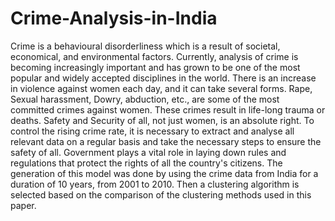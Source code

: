 # Crime-Analysis-in-India

Crime is a behavioural disorderliness which is a result of societal, economical, and 
environmental factors. Currently, analysis of crime is becoming increasingly 
important and has grown to be one of the most popular and widely accepted 
disciplines in the world. There is an increase in violence against women each day, 
and it can take several forms. Rape, Sexual harassment, Dowry, abduction, etc., are 
some of the most committed crimes against women. These crimes result in life-long 
trauma or deaths. Safety and Security of all, not just women, is an absolute right. To 
control the rising crime rate, it is necessary to extract and analyse all relevant data 
on a regular basis and take the necessary steps to ensure the safety of all. 
Government plays a vital role in laying down rules and regulations that protect the 
rights of all the country's citizens.
The generation of this model was done by using the crime data from India for a 
duration of 10 years, from 2001 to 2010. Then a clustering algorithm is selected 
based on the comparison of the clustering methods used in this paper.
